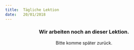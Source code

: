 ```yaml
---
title:  Tägliche Lektion
date:   20/01/2018
---
```


### <center>Wir arbeiten noch an dieser Lektion.</center>
<center>Bitte komme später zurück.</center>